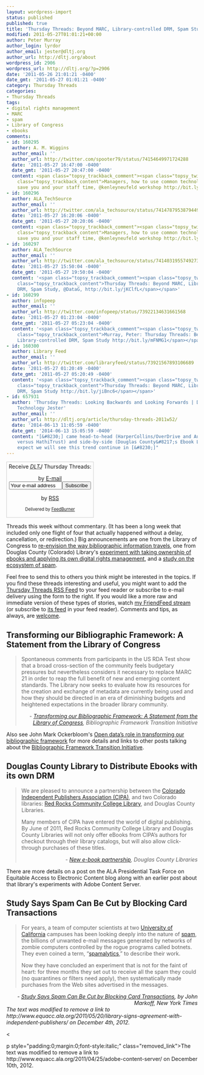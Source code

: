 ```yaml
---
layout: wordpress-import
status: published
published: true
title: 'Thursday Threads: Beyond MARC, Library-controlled DRM, Spam Study'
modified: 2011-05-27T01:01:21+00:00
author: Peter Murray
author_login: lyrdor
author_email: jester@dltj.org
author_url: http://dltj.org/about
wordpress_id: 2906
wordpress_url: http://dltj.org/?p=2906
date: '2011-05-26 21:01:21 -0400'
date_gmt: '2011-05-27 01:01:21 -0400'
category: Thursday Threads
categories:
- Thursday Threads
tags:
- digital rights management
- MARC
- spam
- Library of Congress
- ebooks
comments:
- id: 160295
  author: A. M. Wiggins
  author_email: ''
  author_url: http://twitter.com/spooter79/status/74154649971724288
  date: '2011-05-27 16:47:00 -0400'
  date_gmt: '2011-05-27 20:47:00 -0400'
  content: <span class="topsy_trackback_comment"><span class="topsy_twitter_username"><span
    class="topsy_trackback_content">Managers, how to use common technology tools to
    save you and your staff time, @kenleyneufeld workshop http://bit.ly/jKClfL</span></span>
- id: 160296
  author: ALA_TechSource
  author_email: ''
  author_url: http://twitter.com/ala_techsource/status/74147879538794496
  date: '2011-05-27 16:20:06 -0400'
  date_gmt: '2011-05-27 20:20:06 -0400'
  content: <span class="topsy_trackback_comment"><span class="topsy_twitter_username"><span
    class="topsy_trackback_content">Managers, how to use common technology tools to
    save you and your staff time, @kenleyneufeld workshop http://bit.ly/jKClfL</span></span>
- id: 160297
  author: ALA_TechSource
  author_email: ''
  author_url: http://twitter.com/ala_techsource/status/74140319557492736
  date: '2011-05-27 15:50:04 -0400'
  date_gmt: '2011-05-27 19:50:04 -0400'
  content: '<span class="topsy_trackback_comment"><span class="topsy_twitter_username"><span
    class="topsy_trackback_content">Thursday Threads: Beyond MARC, Library-controlled
    DRM, Spam Study, @DataG, http://bit.ly/jKClfL</span></span>'
- id: 160299
  author: infopeep
  author_email: ''
  author_url: http://twitter.com/infopeep/status/73922134631661568
  date: '2011-05-27 01:23:04 -0400'
  date_gmt: '2011-05-27 05:23:04 -0400'
  content: '<span class="topsy_trackback_comment"><span class="topsy_twitter_username"><span
    class="topsy_trackback_content">Murray, Peter: Thursday Threads: Beyond MARC,
    Library-controlled DRM, Spam Study http://bit.ly/mFNMG1</span></span>'
- id: 160300
  author: Library Feed
  author_email: ''
  author_url: http://twitter.com/libraryfeed/status/73921567893106689
  date: '2011-05-27 01:20:49 -0400'
  date_gmt: '2011-05-27 05:20:49 -0400'
  content: '<span class="topsy_trackback_comment"><span class="topsy_twitter_username"><span
    class="topsy_trackback_content">Thursday Threads: Beyond MARC, Library-controlled
    DRM, Spam Study http://bit.ly/jiBnc6</span></span>'
- id: 657931
  author: 'Thursday Threads: Looking Backwards and Looking Forwards | Disruptive Library
    Technology Jester'
  author_email: ''
  author_url: http://dltj.org/article/thursday-threads-2011w52/
  date: '2014-06-13 11:05:59 -0400'
  date_gmt: '2014-06-13 15:05:59 -0400'
  content: "[&#8230;] came head-to-head (HarperCollins/OverDrive and Authors Guild
    versus HathiTrust) and side-by-side (Douglas County&#8217;s Ebook Lending). I
    expect we will see this trend continue in [&#8230;]"
---
```

<div id="feedburner-thursday-threads-email-2011w21" class="wp-caption alignright noprint noFrontPage" style="width: 230px;">
<form style="border: 1px solid rgb(204, 204, 204); padding: 3px; margin: 0pt; text-align: center;" action="http://feedburner.google.com/fb/a/mailverify" method="post" target="popupwindow" onsubmit="window.open('http://feedburner.google.com/fb/a/mailverify?uri=thursday-threads', 'popupwindow', 'scrollbars=yes,width=550,height=520');return true">Receive <i><acronym title="Disruptive Library Technology Jester">DLTJ</acronym></i> Thursday Threads:</p>
<p>by&nbsp;<a href="http://feedburner.google.com/fb/a/mailverify?uri=thursday-threads&amp;loc=en_US" title="D.L.T.J. Thursday Threads Email Subscription">E-mail</a><br /><input style="width: 140px;" name="email" value="Your e-mail address" onfocus="if (this.defaultValue==this.value) this.value = ''" type="text"/><input value="thursday-threads" name="uri" type="hidden"/><input name="loc" value="en_US" type="hidden"/><input value="Subscribe" type="submit"/></p>
<p>by&nbsp;<a href="http://feeds.dltj.org/thursday-threads/" title="D.L.T.J. Thursday Threads RSS Feed">RSS</a>
<p style="font-size: 80%;">Delivered by <a href="http://feedburner.google.com" target="_blank" title="Google Feedburner Service">FeedBurner</a></p>
</form>
</div>
<p>Threads this week without commentary.  (It has been a long week that included only one flight of four that actually happened without a delay, cancellation, or redirection.)  Big announcements are one from the Library of Congress to <a href="#p2906-replace-marc">re-envision the way bibliographic information travels</a>, one from Douglas County (Colorado) Library's <a href="#p2906-cipa-dcl">experiment with taking ownership of ebooks and applying its own digital rights management</a>, and a <a href="#p2906-spam">study on the ecosystem of spam</a>.</p>
<p>Feel free to send this to others you think might be interested in the topics.  If you find these threads interesting and useful, you might want to add the <a href="http://feeds.dltj.org/thursday-threads/" title="RSS Feed for DLTJ Thursday Threads">Thursday Threads RSS Feed</a> to your feed reader or subscribe to e-mail delivery using the form to the right.  If you would like a more raw and immediate version of these types of stories, watch <a href="http://friendfeed.com/dltj" title="Peter Murray - FriendFeed">my FriendFeed stream</a> (or subscribe to <a href="http://friendfeed.com/dltj?format=atom" title="Atom feed for Peter Murray's FriendFeed account">its feed</a> in your feed reader).  Comments and tips, as always, are <a href="/contact">welcome</a>.</p>
<h2 id="p2906-replace-marc">Transforming our Bibliographic Framework: A Statement from the Library of Congress</h2>
<blockquote><p>Spontaneous comments from participants in the US RDA Test show that a broad cross-section of the community feels budgetary pressures but nevertheless considers it necessary to replace MARC 21 in order to reap the full benefit of new and emerging content standards.  The Library now seeks to evaluate how its resources for the creation and exchange of metadata are currently being used and how they should be directed in an era of diminishing budgets and heightened expectations in the broader library community.
<div style="text-align: right; width: 100%;"><cite>- <a href="http://www.loc.gov/marc/transition/news/framework-051311.html" title="Transforming our Bibliographic Framework: A Statement from the Library of Congress">Transforming our Bibliographic Framework: A Statement from the Library of Congress</a>, Bibliographic Framework Transition Initiative</cite></div>
</blockquote>
<p>Also see John Mark Ockerbloom's <a href="http://everybodyslibraries.com/2011/05/24/open-datas-role-in-transforming-our-bibliographic-framework/" title="Open data&rsquo;s role in transforming our bibliographic framework &laquo; Everybody's Libraries">Open data&rsquo;s role in transforming our bibliographic framework</a> for more details and links to other posts talking about the <a href="http://www.loc.gov/marc/transition/index.html" title="Bibliographic Framework Transition Initiative | Library of Congress">Bibliographic Framework Transition Initiative</a>.</p>
<h2 id="p2906-cipa-dcl">Douglas County Library to Distribute Ebooks with its own DRM</h2>
<blockquote><p>We are pleased to announce a partnership between the <a href="http://www.CIPABooks.com" target="_blank" title="Join CIPA - We're Independent Publishers Working Together&amp;nbsp; 303-365-CIPA (303-365-2472)">Colorado Independent Publishers Association (CIPA)</a>, and two Colorado libraries: <a href="http://www.rrcc.edu/library/" target="_blank" title="Red Rocks Community College :: Success Your Way">Red Rocks Community College Library</a>, and Douglas County Libraries.</p>
<p>Many members of CIPA have entered the world of digital publishing. By June of 2011, Red Rocks Community College Library and Douglas County Libraries will not only offer eBooks from CIPA&rsquo;s authors for checkout through their library catalogs, but will also allow click-through purchases of these titles.
<div style="text-align: right; width: 100%;"><cite>- <a href="http://web.archive.org/web/20130414133434/http://douglascountylibraries.org/content/new-e-book-partnership" title="New e-book partnership | Douglas County Libraries">New e-book partnership</a>, Douglas County Libraries</cite></div>
</blockquote>
<p>There are more details on a <span class="removed_link" title="http://www.equacc.ala.org/2011/05/20/library-signs-agreement-with-independent-publishers/">post</span> on the ALA Presidential Task Force on Equitable Access to Electronic Content blog along with an earlier post about that library's experiments with <span class="removed_link" title="http://www.equacc.ala.org/2011/04/25/adobe-content-server/">Adobe Content Server</span>.</p>
<h2 id="p2906-spam">Study Says Spam Can Be Cut by Blocking Card Transactions</h2>
<blockquote><p>For years, a team of computer scientists at two <a href="http://topics.nytimes.com/topics/reference/timestopics/organizations/u/university_of_california/index.html" title="More articles about the University of California in the New York Times">University of California</a> campuses has been looking deeply into the nature of <a href="http://topics.nytimes.com/top/reference/timestopics/subjects/s/spam_electronic_mail/index.html" title="More articles about spam in the New York Times">spam</a>, the billions of unwanted e-mail messages generated by networks of zombie computers controlled by the rogue programs called botnets. They even coined a term, &ldquo;<a title="The related research paper." href="http://www.icsi.berkeley.edu/pubs/networking/2008-ccs-spamalytics.pdf">spamalytics</a>,&rdquo; to describe their work.</p>
<p>Now they have concluded an experiment that is not for the faint of heart: for three months they set out to receive all the spam they could (no quarantines or filters need apply), then systematically made purchases from the Web sites advertised in the messages. </p></blockquote>
<div style="text-align: right; width: 100%;"><cite>- <a href="http://www.nytimes.com/2011/05/20/technology/20spam.html?_r=2" title="Study Says Spam Can Be Cut by Blocking Card Transactions | New York Times">Study Says Spam Can Be Cut by Blocking Card Transactions</a>, by John Markoff, New York Times</cite></div>
<p style="padding:0;margin:0;font-style:italic;" class="removed_link">The text was modified to remove a link to http://www.equacc.ala.org/2011/05/20/library-signs-agreement-with-independent-publishers/ on December 4th, 2012.</p>
<p><</p>
<p>p style="padding:0;margin:0;font-style:italic;" class="removed_link">The text was modified to remove a link to http://www.equacc.ala.org/2011/04/25/adobe-content-server/ on December 10th, 2012.</p>
